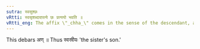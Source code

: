 ```yaml
---
sutra: स्वसुश्छः
vRtti: स्वसृशब्दादपत्ये छः प्रत्ययो भवति ॥
vRtti_eng: The affix \"_chha_\" comes in the sense of the descendant, after the word स्वसृ ॥
---
```

This debars अण् ॥ Thus स्वस्रीयः 'the sister's son.'
